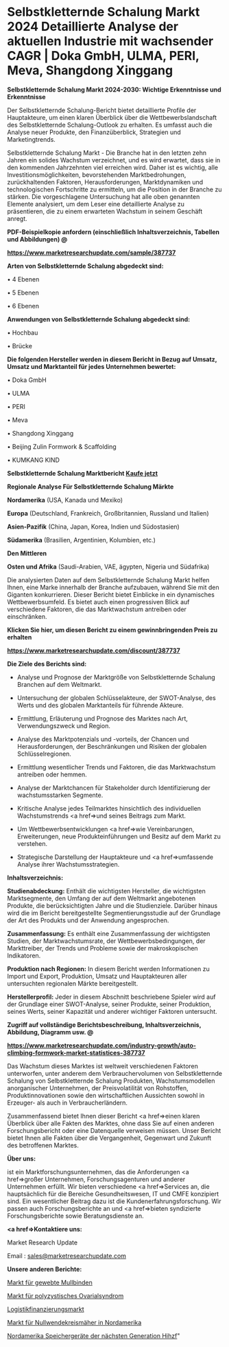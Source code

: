 # Selbstkletternde Schalung Markt 2024 Detaillierte Analyse der aktuellen Industrie mit wachsender CAGR | Doka GmbH, ULMA, PERI, Meva, Shangdong Xinggang

<strong>Selbstkletternde Schalung Markt 2024-2030: Wichtige Erkenntnisse und Erkenntnisse</strong>

Der Selbstkletternde Schalung-Bericht bietet detaillierte Profile der Hauptakteure, um einen klaren Überblick über die Wettbewerbslandschaft des Selbstkletternde Schalung-Outlook zu erhalten. Es umfasst auch die Analyse neuer Produkte, den Finanzüberblick, Strategien und Marketingtrends.

Selbstkletternde Schalung Markt - Die Branche hat in den letzten zehn Jahren ein solides Wachstum verzeichnet, und es wird erwartet, dass sie in den kommenden Jahrzehnten viel erreichen wird. Daher ist es wichtig, alle Investitionsmöglichkeiten, bevorstehenden Marktbedrohungen, zurückhaltenden Faktoren, Herausforderungen, Marktdynamiken und technologischen Fortschritte zu ermitteln, um die Position in der Branche zu stärken. Die vorgeschlagene Untersuchung hat alle oben genannten Elemente analysiert, um dem Leser eine detaillierte Analyse zu präsentieren, die zu einem erwarteten Wachstum in seinem Geschäft anregt.



<strong><b>PDF-Beispielkopie anfordern (einschließlich Inhaltsverzeichnis, Tabellen und Abbildungen) @ </b></strong>

<strong><a href=https://www.marketresearchupdate.com/sample/387737>

<strong>https://www.marketresearchupdate.com/sample/387737</u></a></strong></strong>



<strong>Arten von Selbstkletternde Schalung abgedeckt sind:</strong>

• 4 Ebenen

• 5 Ebenen

• 6 Ebenen



<strong>Anwendungen von Selbstkletternde Schalung abgedeckt sind:</strong>

• Hochbau

• Brücke



<strong>Die folgenden Hersteller werden in diesem Bericht in Bezug auf Umsatz, Umsatz und Marktanteil für jedes Unternehmen bewertet:</strong>

• Doka GmbH

• ULMA

• PERI

• Meva

• Shangdong Xinggang

• Beijing Zulin Formwork & Scaffolding

• KUMKANG KIND



<strong>Selbstkletternde Schalung Marktbericht <a href=https://www.marketresearchupdate.com/buynow/387737>Kaufe jetzt</a></strong>



<strong>Regionale Analyse Für Selbstkletternde Schalung Märkte</strong>



<strong>Nordamerika</strong> (USA, Kanada und Mexiko)



<strong>Europa</strong> (Deutschland, Frankreich, Großbritannien, Russland und Italien)



<strong>Asien-Pazifik</strong> (China, Japan, Korea, Indien und Südostasien)



<strong>Südamerika</strong> (Brasilien, Argentinien, Kolumbien, etc.)



<strong>Den Mittleren</strong> 

<strong>Osten und Afrika</strong> (Saudi-Arabien, VAE, ägypten, Nigeria und Südafrika)

Die analysierten Daten auf dem Selbstkletternde Schalung Markt helfen Ihnen, eine Marke innerhalb der Branche aufzubauen, während Sie mit den Giganten konkurrieren. Dieser Bericht bietet Einblicke in ein dynamisches Wettbewerbsumfeld. Es bietet auch einen progressiven Blick auf verschiedene Faktoren, die das Marktwachstum antreiben oder einschränken.



<strong>Klicken Sie hier, um diesen Bericht zu einem gewinnbringenden Preis zu erhalten
</strong>

<strong><a href=https://www.marketresearchupdate.com/discount/387737>https://www.marketresearchupdate.com/discount/387737</b></u></strong></a>



<strong>Die Ziele des Berichts sind:</strong>

- Analyse und Prognose der Marktgröße von Selbstkletternde Schalung Branchen auf dem Weltmarkt.

- Untersuchung der globalen Schlüsselakteure, der SWOT-Analyse, des Werts und des globalen Marktanteils für führende Akteure.

- Ermittlung, Erläuterung und Prognose des Marktes nach Art, Verwendungszweck und Region.

- Analyse des Marktpotenzials und -vorteils, der Chancen und Herausforderungen, der Beschränkungen und Risiken der globalen Schlüsselregionen.

- Ermittlung wesentlicher Trends und Faktoren, die das Marktwachstum antreiben oder hemmen.

- Analyse der Marktchancen für Stakeholder durch Identifizierung der wachstumsstarken Segmente.

- Kritische Analyse jedes Teilmarktes hinsichtlich des individuellen Wachstumstrends <a href=>und</a> seines Beitrags zum Markt.

- Um Wettbewerbsentwicklungen <a href=>wie</a> Vereinbarungen, Erweiterungen, neue Produkteinführungen und Besitz auf dem Markt zu verstehen.

- Strategische Darstellung der Hauptakteure und <a href=>umfas</a>sende Analyse ihrer Wachstumsstrategien.



<strong>Inhaltsverzeichnis:</strong>



<strong>Studienabdeckung:</strong> Enthält die wichtigsten Hersteller, die wichtigsten Marktsegmente, den Umfang der auf dem Weltmarkt angebotenen Produkte, die berücksichtigten Jahre und die Studienziele. Darüber hinaus wird die im Bericht bereitgestellte Segmentierungsstudie auf der Grundlage der Art des Produkts und der Anwendung angesprochen.



<strong>Zusammenfassung:</strong> Es enthält eine Zusammenfassung der wichtigsten Studien, der Marktwachstumsrate, der Wettbewerbsbedingungen, der Markttreiber, der Trends und Probleme sowie der makroskopischen Indikatoren.



<strong>Produktion nach Regionen:</strong> In diesem Bericht werden Informationen zu Import und Export, Produktion, Umsatz und Hauptakteuren aller untersuchten regionalen Märkte bereitgestellt.



<strong>Herstellerprofil:</strong> Jeder in diesem Abschnitt beschriebene Spieler wird auf der Grundlage einer SWOT-Analyse, seiner Produkte, seiner Produktion, seines Werts, seiner Kapazität und anderer wichtiger Faktoren untersucht.



<strong><b>Zugriff auf vollständige Berichtsbeschreibung, Inhaltsverzeichnis, Abbildung, Diagramm usw. @ </b></strong>

<strong><a href=https://www.marketresearchupdate.com/industry-growth/auto-climbing-formwork-market-statistices-387737>https://www.marketresearchupdate.com/industry-growth/auto-climbing-formwork-market-statistices-387737</a></strong>

Das Wachstum dieses Marktes ist weltweit verschiedenen Faktoren unterworfen, unter anderem dem Verbrauchervolumen von Selbstkletternde Schalung von Selbstkletternde Schalung Produkten, Wachstumsmodellen anorganischer Unternehmen, der Preisvolatilität von Rohstoffen, Produktinnovationen sowie den wirtschaftlichen Aussichten sowohl in Erzeuger- als auch in Verbraucherländern.

Zusammenfassend bietet Ihnen dieser Bericht <a href=>einen</a> klaren Überblick über alle Fakten des Marktes, ohne dass Sie auf einen anderen Forschungsbericht oder eine Datenquelle verweisen müssen. Unser Bericht bietet Ihnen alle Fakten über die Vergangenheit, Gegenwart und Zukunft des betroffenen Marktes.



<strong>Über uns:</strong>

 ist ein Marktforschungsunternehmen, das die Anforderungen <a href=>großer</a> Unternehmen, Forschungsagenturen und anderer Unternehmen erfüllt. Wir bieten verschiedene <a href=>Services</a> an, die hauptsächlich für die Bereiche Gesundheitswesen, IT und CMFE konzipiert sind. Ein wesentlicher Beitrag dazu ist die Kundenerfahrungsforschung. Wir passen auch Forschungsberichte an und <a href=>bieten</a> syndizierte Forschungsberichte sowie Beratungsdienste an.



<strong><a href=>Kontaktiere uns:</a></strong>

Market Research Update

Email : sales@marketresearchupdate.com



<strong>Unsere anderen Berichte:</strong>

<a href=https://www.linkedin.com/pulse/gauze-bandage-woven-edges-market-trends-2023>Markt für gewebte Mullbinden</a>

<a href=https://www.linkedin.com/pulse/polycystic-ovarian-syndrome-market-research>Markt für polyzystisches Ovarialsyndrom</a>

<a href=https://www.linkedin.com/pulse/logistics-finance-market-outlooks-2023-size>Logistikfinanzierungsmarkt</a>

<a href=https://www.linkedin.com/pulse/north-america-zero-turn-mower-market-challenges-opportunities>Markt für Nullwendekreismäher in Nordamerika</a>

<a href=https://www.linkedin.com/pulse/north-america-next-generation-storage-devices-hihzf/>Nordamerika Speichergeräte der nächsten Generation Hihzf</a>"
